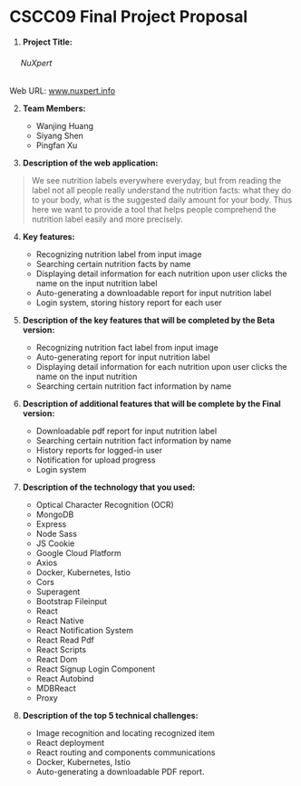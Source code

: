 # CSCC09 Final Project Proposal

1. __Project Title:__
###### &nbsp;&nbsp;&nbsp;&nbsp;&nbsp;NuXpert
Web URL: www.nuxpert.info

2. __Team Members:__
   * Wanjing Huang
   * Siyang Shen
   * Pingfan Xu

3. __Description of the web application:__
>We see nutrition labels everywhere everyday, but from reading the label not all people really understand the nutrition facts: what they do to your body, what is the suggested daily amount for your body. Thus here we want to provide a tool that helps people comprehend the nutrition label easily and more precisely.

4. __Key features:__
    * Recognizing nutrition label from input image
    * Searching certain nutrition facts by name
    * Displaying detail information for each nutrition upon user clicks the name on the input nutrition label
    * Auto-generating a downloadable report for input nutrition label 
    * Login system, storing history report for each user

5. __Description of the key features that will be completed by the Beta version:__
    * Recognizing nutrition fact label from input image
    * Auto-generating report for input nutrition label 
    * Displaying detail information for each nutrition upon user clicks the name on the input nutrition 
    * Searching certain nutrition fact information by name

6. __Description of additional features that will be complete by the Final version:__
    * Downloadable pdf report for input nutrition label 
    * Searching certain nutrition fact information by name
    * History reports for logged-in user
    * Notification for upload progress
    * Login system

7. __Description of the technology that you used:__
    * Optical Character Recognition (OCR)
    * MongoDB
    * Express
    * Node Sass
    * JS Cookie
    * Google Cloud Platform 
    * Axios 
    * Docker, Kubernetes, Istio
    * Cors
    * Superagent
    * Bootstrap Fileinput
    * React
    * React Native
    * React Notification System
    * React Read Pdf
    * React Scripts
    * React Dom
    * React Signup Login Component
    * React Autobind
    * MDBReact
    * Proxy
    


8. __Description of the top 5 technical challenges:__
    * Image recognition and locating recognized item
    * React deployment
    * React routing and components communications
    * Docker, Kubernetes, Istio
    * Auto-generating a downloadable PDF report.




